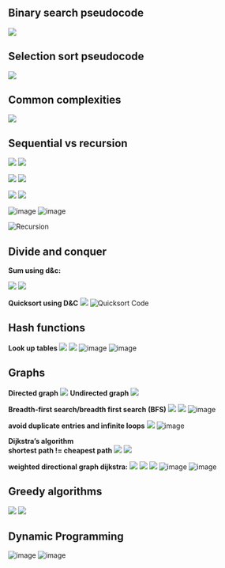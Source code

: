 ## Binary search pseudocode
![](/Images/20240401100413.png)

## Selection sort pseudocode
![](/Images/20240401100510.png)

## Common complexities
![](/Images/20240401101508.png)

 ## Sequential vs recursion

![](/Images/20240401121807.png)
![](/Images/20240401121820.png)

![](/Images/20240401121833.png)
![](/Images/20240401121842.png)

![](/Images/20240401121911.png)
![](/Images/20240401121927.png)

![image](https://github.com/a1886557/pit/assets/161546263/89fe0f95-5390-4e5b-b041-079d8eb98ede)
![image](https://github.com/a1886557/pit/assets/161546263/11ff58ca-0efa-4e85-9d83-6a11a62142bb)

![Recursion](https://github.com/a1886557/pit/assets/161546263/02d2f7e7-88b1-4ed8-937b-1e87f9104538)

## Divide and conquer
**Sum using d&c:**

![](/Images/20240401122111.png)
![](/Images/20240401122118.png)

**Quicksort using D&C**
![](/Images/20240401122207.png)
![Quicksort Code](https://github.com/a1886557/pit/assets/161546263/e76368da-35a6-4b6e-ad09-a95018857075)


## Hash functions
**Look up tables**
![](/Images/20240401122808.png)
![](/Images/20240401122818.png)
![image](https://github.com/a1886557/pit/assets/161546263/8b218df4-1adf-476b-b244-29854bf0fc00)
![image](https://github.com/a1886557/pit/assets/161546263/c35ae966-96fb-4a56-928e-99f395e3e01e)

## Graphs
**Directed graph**
![](/Images/20240401123036.png)
**Undirected graph**
![](/Images/20240401123046.png)

**Breadth-first search/breadth first search (BFS)**
![](/Images/20240401123200.png)
![](/Images/20240401123207.png)
![image](https://github.com/a1886557/pit/assets/161546263/9651fc1d-bcef-4170-84f0-ccaf36f35d14)

**avoid duplicate entries and infinite loops**
![](/Images/20240401123220.png)
![image](https://github.com/a1886557/pit/assets/161546263/54f3180a-7298-4a41-9dfd-86acb5bb52e1)

**Dijkstra’s algorithm  
shortest path != cheapest path**
![](/Images/20240401123504.png)
![](/Images/20240401123521.png)

**weighted directional graph dijkstra:**
![](/Images/20240401123607.png)
![](/Images/20240401123615.png)
![](/Images/20240401123625.png)
![image](https://github.com/a1886557/pit/assets/161546263/868bf8f4-f5a2-429a-9972-36c4070827c2)
![image](https://github.com/a1886557/pit/assets/161546263/420d0259-e489-4529-9b2f-7abbc3c93379)


## Greedy algorithms
![](/Images/20240401140600.png)
![](/Images/20240401140614.png)

## Dynamic Programming
![image](https://github.com/a1886557/pit/assets/161546263/e7d730a0-18e7-4e4a-95f3-b9e32077c608)
![image](https://github.com/a1886557/pit/assets/161546263/5f751009-10de-4559-aff2-2b245f31f43d)


